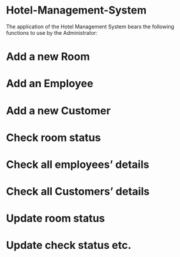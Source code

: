 # Hotel-Management-System


The application of the Hotel Management System bears the 
following functions to use by the Administrator:
# Add a new Room
# Add an Employee
# Add a new Customer
# Check room status
# Check all employees’ details
# Check all Customers’ details
# Update room status
# Update check status etc.
